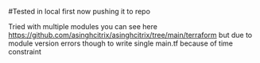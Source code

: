 #Tested in local first now pushing it to repo

Tried with multiple modules you can see here https://github.com/asinghcitrix/asinghcitrix/tree/main/terraform but due to module version errors though to write single main.tf because of time constraint
